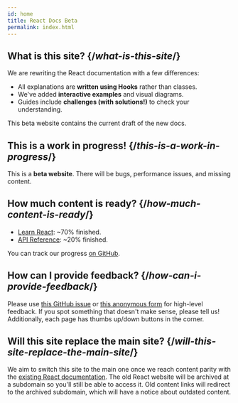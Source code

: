 ```yaml
---
id: home
title: React Docs Beta
permalink: index.html
---
```


<HomepageHero />

## What is this site? {/*what-is-this-site*/}

We are rewriting the React documentation with a few differences:

- All explanations are **written using Hooks** rather than classes.
- We've added **interactive examples** and visual diagrams.
- Guides include **challenges (with solutions!)** to check your understanding.

This beta website contains the current draft of the new docs.

## This is a work in progress! {/*this-is-a-work-in-progress*/}

This is a **beta website**. There will be bugs, performance issues, and missing content.

## How much content is ready? {/*how-much-content-is-ready*/}

* [Learn React](/learn): ~70% finished.
* [API Reference](/apis): ~20% finished.

You can track our progress [on GitHub](https://github.com/reactjs/reactjs.org/issues/3308).

## How can I provide feedback? {/*how-can-i-provide-feedback*/}

Please use [this GitHub issue](https://github.com/reactjs/reactjs.org/issues/3308) or [this anonymous form](https://www.surveymonkey.co.uk/r/Y6GH986) for high-level feedback. If you spot something that doesn't make sense, please tell us! Additionally, each page has thumbs up/down buttons in the corner.

## Will this site replace the main site? {/*will-this-site-replace-the-main-site*/}

We aim to switch this site to the main one once we reach content parity with the [existing React documentation](https://reactjs.org/). The old React website will be archived at a subdomain so you'll still be able to access it. Old content links will redirect to the archived subdomain, which will have a notice about outdated content.
